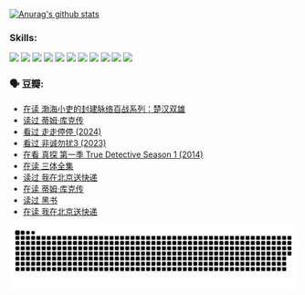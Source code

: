 
[![Anurag's github stats](https://github-readme-stats.vercel.app/api?username=w940853815)](https://github.com/anuraghazra/github-readme-stats)

### Skills:

<code><img height="32" src="https://cdn.jsdelivr.net/npm/simple-icons@v5/icons/python.svg"></code>
<code><img height="32" src="https://cdn.jsdelivr.net/npm/simple-icons@v5/icons/javascript.svg"></code>
<code><img height="32" src="https://cdn.jsdelivr.net/npm/simple-icons@v5/icons/django.svg"></code>
<code><img height="32" src="https://cdn.jsdelivr.net/npm/simple-icons@v5/icons/flask.svg"></code>
<code><img height="32" src="https://cdn.jsdelivr.net/npm/simple-icons@v5/icons/vuetify.svg"></code>
<code><img height="32" src="https://cdn.jsdelivr.net/npm/simple-icons@v5/icons/git.svg"></code>
<code><img height="32" src="https://cdn.jsdelivr.net/npm/simple-icons@v5/icons/docker.svg"></code>
<code><img height="32" src="https://cdn.jsdelivr.net/npm/simple-icons@v5/icons/postgresql.svg"></code>
<code><img height="32" src="https://cdn.jsdelivr.net/npm/simple-icons@v5/icons/elasticsearch.svg"></code>
<code><img height="32" src="https://cdn.jsdelivr.net/npm/simple-icons@v5/icons/macos.svg"></code>
<code><img height="32" src="https://cdn.jsdelivr.net/npm/simple-icons@v5/icons/linux.svg"></code>

### 🗣 豆瓣:

<!-- DOUBAN-ACTIVITIES:START -->
- [在读 渤海小吏的封建脉络百战系列：楚汉双雄](https://www.douban.com/people/136069238/status/4700950146/?_i=25258134)
- [读过 蒂姆·库克传](https://www.douban.com/people/136069238/status/4700949869/?_i=25258134)
- [看过 走走停停‎ (2024)](https://www.douban.com/people/136069238/status/4684430230/?_i=25258134)
- [看过 非诚勿扰3‎ (2023)](https://www.douban.com/people/136069238/status/4676324100/?_i=25258134)
- [在看 真探 第一季 True Detective Season 1‎ (2014)](https://www.douban.com/people/136069238/status/4673382852/?_i=25258134)
- [在读 三体全集](https://www.douban.com/people/136069238/status/4672842521/?_i=25258134)
- [读过 我在北京送快递](https://www.douban.com/people/136069238/status/4672842036/?_i=25258134)
- [在读 蒂姆·库克传](https://www.douban.com/people/136069238/status/4663517053/?_i=25258134)
- [读过 黑书](https://www.douban.com/people/136069238/status/4663516022/?_i=25258134)
- [在读 我在北京送快递](https://www.douban.com/people/136069238/status/4658098365/?_i=25258134)
<!-- DOUBAN-ACTIVITIES:END -->


![Snake animation](https://raw.githubusercontent.com/w940853815/w940853815/output/github-contribution-grid-snake.svg)

<!--
**w940853815/w940853815** is a ✨ _special_ ✨ repository because its `README.md` (this file) appears on your GitHub profile.

Here are some ideas to get you started:

- 🔭 I’m currently working on ...
- 🌱 I’m currently learning ...
- 👯 I’m looking to collaborate on ...
- 🤔 I’m looking for help with ...
- 💬 Ask me about ...
- 📫 How to reach me: ...
- 😄 Pronouns: ...
- ⚡ Fun fact: ...
-->
